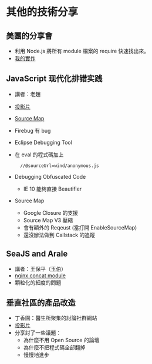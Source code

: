 # 其他的技術分享

## 美團的分享會

* 利用 Node.js 將所有 module 檔案的 require 快速找出來。
* [我的實作](https://github.com/josephj/ycc)

## JavaScript 现代化排错实践

* 講者：老趙
* [投影片](http://www.slideshare.net/jeffz/20120909-sdcc-javascript-modern-debugging)
* [Source Map](http://code.google.com/p/google-web-toolkit/wiki/SourceMaps)
* Firebug 有 bug
* Eclipse Debugging Tool
* 在 eval 的程式碼加上

        //@sourceUrl=wind/anonymous.js
    
* Debugging Obfuscated Code
  * IE 10 能夠直接 Beautifier
* Source Map 
  * Google Closure 的支援
  * Source Map V3 壓縮
  * 會有額外的 Reqeust (當打開 EnableSourceMap)  
  * 還沒辦法做到 Callstack 的追蹤


## SeaJS and Arale

* 講者：王保平（玉伯）
* [nginx concat module](http://code.taobao.org/p/nginx_concat_module/src/trunk/)
* 顆粒化的細度的問題

## 垂直社區的產品改造

* 丁香園：醫生所聚集的討論社群網站
* [投影片](http://www.slideshare.net/Fenng/ss-13274436)
* 分享討了一些議題：
  * 為什麼不用 Open Source 的論壇
  * 為什麼不把程式碼全部翻掉
  * 慢慢地進步




